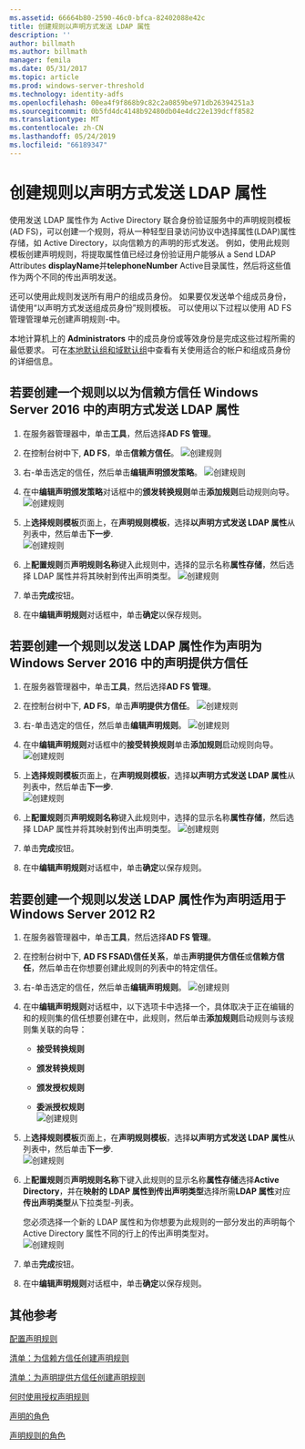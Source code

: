```yaml
---
ms.assetid: 66664b80-2590-46c0-bfca-82402088e42c
title: 创建规则以声明方式发送 LDAP 属性
description: ''
author: billmath
ms.author: billmath
manager: femila
ms.date: 05/31/2017
ms.topic: article
ms.prod: windows-server-threshold
ms.technology: identity-adfs
ms.openlocfilehash: 00ea4f9f868b9c82c2a0859be971db26394251a3
ms.sourcegitcommit: 0b5fd4dc4148b92480db04e4dc22e139dcff8582
ms.translationtype: MT
ms.contentlocale: zh-CN
ms.lasthandoff: 05/24/2019
ms.locfileid: "66189347"
---
```

# <a name="create-a-rule-to-send-ldap-attributes-as-claims"></a>创建规则以声明方式发送 LDAP 属性


使用发送 LDAP 属性作为 Active Directory 联合身份验证服务中的声明规则模板\(AD FS\)，可以创建一个规则，将从一种轻型目录访问协议中选择属性\(LDAP\)属性存储，如 Active Directory，以向信赖方的声明的形式发送。 例如，使用此规则模板创建声明规则，将提取属性值已经过身份验证用户能够从 a Send LDAP Attributes **displayName**并**telephoneNumber** Active目录属性，然后将这些值作为两个不同的传出声明发送。  
  
还可以使用此规则发送所有用户的组成员身份。 如果要仅发送单个组成员身份，请使用“以声明方式发送组成员身份”规则模板。 可以使用以下过程以使用 AD FS 管理管理单元创建声明规则\-中。  
  
本地计算机上的 **Administrators** 中的成员身份或等效身份是完成这些过程所需的最低要求。  可在[本地默认组和域默认组](https://go.microsoft.com/fwlink/?LinkId=83477)中查看有关使用适合的帐户和组成员身份的详细信息。  

## <a name="to-create-a-rule-to-send-ldap-attributes-as-claims-for-a-relying-party-trust-in-windows-server-2016"></a>若要创建一个规则以以为信赖方信任 Windows Server 2016 中的声明方式发送 LDAP 属性 

1.  在服务器管理器中，单击**工具**，然后选择**AD FS 管理**。  
  
2.  在控制台树中下, **AD FS**，单击**信赖方信任**。 
![创建规则](media/Create-a-Rule-to-Pass-Through-or-Filter-an-Incoming-Claim/claimrule9.PNG)  
  
3.  右\-单击选定的信任，然后单击**编辑声明颁发策略**。
![创建规则](media/Create-a-Rule-to-Pass-Through-or-Filter-an-Incoming-Claim/claimrule10.PNG)   
  
4.  在中**编辑声明颁发策略**对话框中的**颁发转换规则**单击**添加规则**启动规则向导。 
![创建规则](media/Create-a-Rule-to-Pass-Through-or-Filter-an-Incoming-Claim/claimrule11.PNG)    

5.  上**选择规则模板**页面上，在**声明规则模板**，选择**以声明方式发送 LDAP 属性**从列表中，然后单击**下一步**.  
![创建规则](media/Create-a-Rule-to-Send-LDAP-Attributes-as-Claims/ldap1.PNG)    

6.  上**配置规则**页**声明规则名称**键入此规则中，选择的显示名称**属性存储**，然后选择 LDAP 属性并将其映射到传出声明类型。 
![创建规则](media/Create-a-Rule-to-Send-LDAP-Attributes-as-Claims/ldap2.PNG)    

7.  单击**完成**按钮。  
  
8.  在中**编辑声明规则**对话框中，单击**确定**以保存规则。
  
## <a name="to-create-a-rule-to-send-ldap-attributes-as-claims-for-a-claims-provider-trust-in-windows-server-2016"></a>若要创建一个规则以发送 LDAP 属性作为声明为 Windows Server 2016 中的声明提供方信任 
  
1.  在服务器管理器中，单击**工具**，然后选择**AD FS 管理**。  
  
2.  在控制台树中下, **AD FS**，单击**声明提供方信任**。 
![创建规则](media/Create-a-Rule-to-Pass-Through-or-Filter-an-Incoming-Claim/claimrule1.PNG)  
  
3.  右\-单击选定的信任，然后单击**编辑声明规则**。
![创建规则](media/Create-a-Rule-to-Pass-Through-or-Filter-an-Incoming-Claim/claimrule2.PNG)   
  
4.  在中**编辑声明规则**对话框中的**接受转换规则**单击**添加规则**启动规则向导。
![创建规则](media/Create-a-Rule-to-Pass-Through-or-Filter-an-Incoming-Claim/claimrule3.PNG)    

5.  上**选择规则模板**页面上，在**声明规则模板**，选择**以声明方式发送 LDAP 属性**从列表中，然后单击**下一步**.  
![创建规则](media/Create-a-Rule-to-Send-LDAP-Attributes-as-Claims/ldap1.PNG)       

6.  上**配置规则**页**声明规则名称**键入此规则中，选择的显示名称**属性存储**，然后选择 LDAP 属性并将其映射到传出声明类型。 
![创建规则](media/Create-a-Rule-to-Send-LDAP-Attributes-as-Claims/ldap2.PNG)      

7.  单击**完成**按钮。  
  
8.  在中**编辑声明规则**对话框中，单击**确定**以保存规则。  

 
  
## <a name="to-create-a-rule-to-send-ldap-attributes-as-claims-for-windows-server-2012-r2"></a>若要创建一个规则以发送 LDAP 属性作为声明适用于 Windows Server 2012 R2  
  
1.  在服务器管理器中，单击**工具**，然后选择**AD FS 管理**。  
  
2.  在控制台树中下, **AD FS FSAD\\信任关系**，单击**声明提供方信任**或**信赖方信任**，然后单击在你想要创建此规则的列表中的特定信任。  
  
3.  右\-单击选定的信任，然后单击**编辑声明规则**。
![创建规则](media/Create-a-Rule-to-Pass-Through-or-Filter-an-Incoming-Claim/claimrule6.PNG)  
  
4.  在中**编辑声明规则**对话框中，以下选项卡中选择一个，具体取决于正在编辑的和的规则集的信任想要创建在中，此规则，然后单击**添加规则**启动规则与该规则集关联的向导：  
  
    -   **接受转换规则**  
  
    -   **颁发转换规则**  
  
    -   **颁发授权规则**  
  
    -   **委派授权规则**  
![创建规则](media/Create-a-Rule-to-Permit-All-Users/permitall5.PNG) 
  
5.  上**选择规则模板**页面上，在**声明规则模板**，选择**以声明方式发送 LDAP 属性**从列表中，然后单击**下一步**.  
![创建规则](media/Create-a-Rule-to-Send-LDAP-Attributes-as-Claims/ldap3.PNG)  
  
6.  上**配置规则**页**声明规则名称**下键入此规则的显示名称**属性存储**选择**Active Directory**，并在**映射的 LDAP 属性到传出声明类型**选择所需**LDAP 属性**对应**传出声明类型**从下拉类型\-列表。  
  
    您必须选择一个新的 LDAP 属性和为你想要为此规则的一部分发出的声明每个 Active Directory 属性不同的行上的传出声明类型对。  
![创建规则](media/Create-a-Rule-to-Send-LDAP-Attributes-as-Claims/ldap4.PNG)    
7.  单击**完成**按钮。  
  
8.  在中**编辑声明规则**对话框中，单击**确定**以保存规则。  

## <a name="additional-references"></a>其他参考 
[配置声明规则](Configure-Claim-Rules.md)  
 
[清单：为信赖方信任创建声明规则](https://technet.microsoft.com/library/ee913578.aspx)  

[清单：为声明提供方信任创建声明规则](https://technet.microsoft.com/library/ee913564.aspx)  
  
[何时使用授权声明规则](../../ad-fs/technical-reference/When-to-Use-an-Authorization-Claim-Rule.md)  

[声明的角色](../../ad-fs/technical-reference/The-Role-of-Claims.md)  
  
[声明规则的角色](../../ad-fs/technical-reference/The-Role-of-Claim-Rules.md)  

